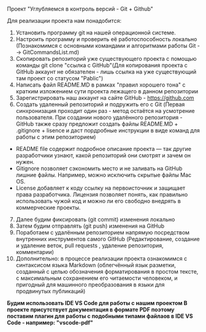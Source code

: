 Проект "Углубляемся в контроль версий - Git + Github"

Для реализации проекта нам понадобится:

1. Установить программу git на нашей операционной системе.
2. Настроить программу и проверить её работоспособность локально (Познакомимся с основными командами и алгоритмами работы Git --> GitCommandsList.md)
3. Скопировать репозиторий уже существующего проекта с помощью команды git clone "ссылка с GitHub"(Для копирования проекта с GitHub аккаунт не обязателен - лишь ссылка на уже существующий там проект со статусом "Pablic")
4. Написать файл README.MD в рамках "правил хорошего тона" с кратким изложением сути проекта лежащего в данном репозитории
5. Зарегистрировать наш аккаунт на сайте GitHub - https://github.com
6. Cоздать удаленный репозиторий и подружить его с Git (Первая синхронизация проходит один раз - метод остаётся на усмотрение пользователя. При создании нового удалённого репозитория  - GitHub также сразу предложит создать файлы README.MD + .gitignore + lisence и даст пордробные инструкции в виде команд для работы с этим репозиторием)
* README file содержит подробное описание проекта — так другие разработчики узнают, какой репозиторий они смотрят и зачем он нужен.
* Gitignore позволяет сэкономить место и не заливать на GitHub лишние файлы. Например, можно исключить скрытые файлы Mac OS.
* License добавляет к коду ссылку на первоисточник и защищает права разработчика. Лицензия позволяет понять, как правильно использовать чужой код и можно ли его свободно внедрять в коммерческие проекты.
7. Далее будим фиксировать (git commit) изменения локально
8. Затем будим отправлять (git push) изменения на GitHub
9. Поработаем с удалённым репозиторием напрямую посредством внутренних инструментов самого GitHub (Редактирование, создание и удаление веток, pull requests , удаление репозитория, комментарии) 
10. Дополнительно: в процессе реализации проекта ознакомимся с синтаксисом языка Markdown (облегчённый язык разметки, созданный с целью обозначения форматирования в простом тексте, с максимальным сохранением его читаемости человеком, и пригодный для машинного преобразования в языки для продвинутых публикаций)

**Будим использовать IDE VS Code для работы с нашим проектом
В проекте присутствует документация в формате PDF поэтому поставим плагин для работы с подобными типами файлаов в IDE VS Code -  например: "vscode-pdf"**
